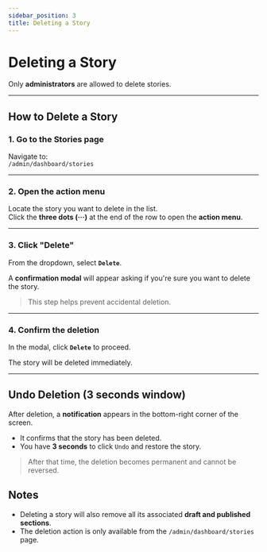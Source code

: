 ```yaml
---
sidebar_position: 3
title: Deleting a Story
---
```


# Deleting a Story

Only **administrators** are allowed to delete stories.  

---

## How to Delete a **Story**

### 1. Go to the Stories page

Navigate to:  
`/admin/dashboard/stories`

---

### 2. Open the action menu

Locate the story you want to delete in the list.  
Click the **three dots (···)** at the end of the row to open the **action menu**.

---

### 3. Click "Delete"

From the dropdown, select **`Delete`**.

A **confirmation modal** will appear asking if you're sure you want to delete the story.

> This step helps prevent accidental deletion.

---

### 4. Confirm the deletion

In the modal, click **`Delete`** to proceed.

The story will be deleted immediately.

---

## Undo Deletion (3 seconds window)

After deletion, a **notification** appears in the bottom-right corner of the screen.

- It confirms that the story has been deleted.
- You have **3 seconds** to click `Undo` and restore the story.

> After that time, the deletion becomes permanent and cannot be reversed.


## Notes

- Deleting a story will also remove all its associated **draft and published sections**.
- The deletion action is only available from the `/admin/dashboard/stories` page.
